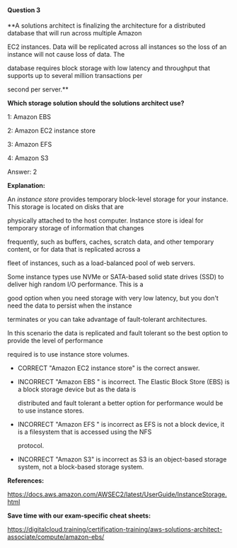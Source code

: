 #### Question  3


**A solutions architect is finalizing the architecture for a distributed database that will run across multiple Amazon

EC2 instances. Data will be replicated across all instances so the loss of an instance will not cause loss of data. The

database requires block storage with low latency and throughput that supports up to several million transactions per

second per server.**


**Which storage solution should the solutions architect use?**


1: Amazon EBS


2: Amazon EC2 instance store


3: Amazon EFS


4: Amazon S3


Answer: 2


**Explanation:**


An _instance store_ provides temporary block-level storage for your instance. This storage is located on disks that are

physically attached to the host computer. Instance store is ideal for temporary storage of information that changes

frequently, such as buffers, caches, scratch data, and other temporary content, or for data that is replicated across a

fleet of instances, such as a load-balanced pool of web servers.


Some instance types use NVMe or SATA-based solid state drives (SSD) to deliver high random I/O performance. This is a

good option when you need storage with very low latency, but you don't need the data to persist when the instance

terminates or you can take advantage of fault-tolerant architectures.


In this scenario the data is replicated and fault tolerant so the best option to provide the level of performance

required is to use instance store volumes.


- CORRECT "Amazon EC2 instance store" is the correct answer.


- INCORRECT "Amazon EBS " is incorrect. The Elastic Block Store (EBS) is a block storage device but as the data is

  distributed and fault tolerant a better option for performance would be to use instance stores.


- INCORRECT "Amazon EFS " is incorrect as EFS is not a block device, it is a filesystem that is accessed using the NFS

  protocol.


- INCORRECT "Amazon S3" is incorrect as S3 is an object-based storage system, not a block-based storage system.


**References:**


https://docs.aws.amazon.com/AWSEC2/latest/UserGuide/InstanceStorage.html


**Save time with our exam-specific cheat sheets:**


https://digitalcloud.training/certification-training/aws-solutions-architect-associate/compute/amazon-ebs/

